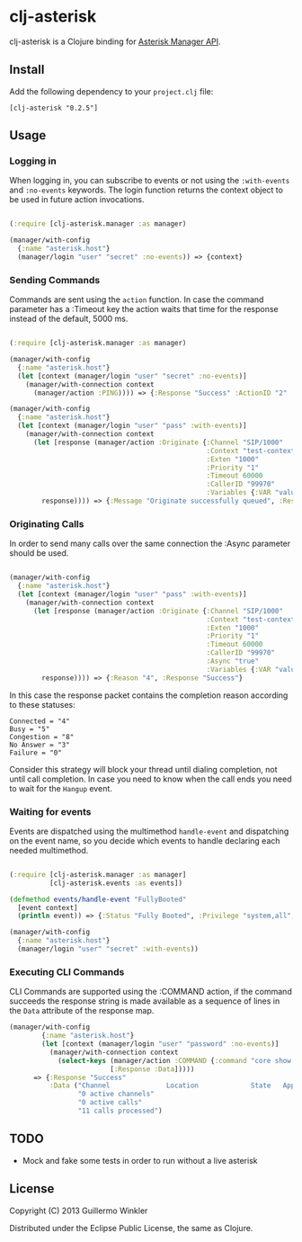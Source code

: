 # clj-asterisk

clj-asterisk is a Clojure binding for [Asterisk Manager API](http://www.voip-info.org/wiki/view/Asterisk+manager+API).

## Install

Add the following dependency to your `project.clj` file:

    [clj-asterisk "0.2.5"]

## Usage

### Logging in

When logging in, you can subscribe to events or not using the `:with-events` and `:no-events` keywords.
The login function returns the context object to be used in future action invocations.

```clojure

(:require [clj-asterisk.manager :as manager)

(manager/with-config
  {:name "asterisk.host"}
  (manager/login "user" "secret" :no-events)) => {context}

```

### Sending Commands

Commands are sent using the `action` function. In case the command parameter has a :Timeout key the action waits that time for the
response instead of the default, 5000 ms.

```clojure

(:require [clj-asterisk.manager :as manager)

(manager/with-config
  {:name "asterisk.host"}
  (let [context (manager/login "user" "secret" :no-events)]
    (manager/with-connection context
      (manager/action :PING)))) => {:Response "Success" :ActionID "2" :Ping "Pong" :Timestamp "1358699209.141867"}

(manager/with-config
  {:name "asterisk.host"}
  (let [context (manager/login "user" "pass" :with-events)]
    (manager/with-connection context
      (let [response (manager/action :Originate {:Channel "SIP/1000"
                                                 :Context "test-context"
                                                 :Exten "1000"
                                                 :Priority "1"
                                                 :Timeout 60000
                                                 :CallerID "99970"
                                                 :Variables {:VAR "value"})]
        response)))) => {:Message "Originate successfully queued", :Response "Success"}

```

### Originating Calls

In order to send many calls over the same connection the :Async parameter should be used.

```clojure

(manager/with-config
  {:name "asterisk.host"}
  (let [context (manager/login "user" "pass" :with-events)]
    (manager/with-connection context
      (let [response (manager/action :Originate {:Channel "SIP/1000"
                                                 :Context "test-context"
                                                 :Exten "1000"
                                                 :Priority "1"
                                                 :Timeout 60000
                                                 :CallerID "99970"
                                                 :Async "true"
                                                 :Variables {:VAR "value"}})]
        response)))) => {:Reason "4", :Response "Success"}
```

In this case the response packet contains the completion reason according to these statuses:

```
Connected = "4"
Busy = "5"
Congestion = "8"
No Answer = "3"
Failure = "0"
```

Consider this strategy will block your thread until dialing completion, not until call completion. In
case you need to know when the call ends you need to wait for the `Hangup` event.

### Waiting for events

Events are dispatched using the multimethod `handle-event` and dispatching on the event name, so you decide which
events to handle declaring each needed multimethod.

```clojure

(:require [clj-asterisk.manager :as manager]
          [clj-asterisk.events :as events])

(defmethod events/handle-event "FullyBooted"
  [event context]
  (println event)) => {:Status "Fully Booted", :Privilege "system,all", :Event "FullyBooted"}

(manager/with-config
  {:name "asterisk.host"}
  (manager/login "user" "secret" :with-events))

```

### Executing CLI Commands

CLI Commands are supported using the :COMMAND action, if the command succeeds the response string is made available as a sequence of lines in the `Data` attribute of the response map.

```clojure
(manager/with-config
        {:name "asterisk.host"}
        (let [context (manager/login "user" "password" :no-events)]
          (manager/with-connection context
            (select-keys (manager/action :COMMAND {:command "core show channels"})
                         [:Response :Data]))))
      => {:Response "Success"
          :Data ("Channel              Location             State   Application(Data)             "
                 "0 active channels"
                 "0 active calls"
                 "11 calls processed")
```

## TODO

* Mock and fake some tests in order to run without a live asterisk

## License

Copyright (C) 2013 Guillermo Winkler

Distributed under the Eclipse Public License, the same as Clojure.
